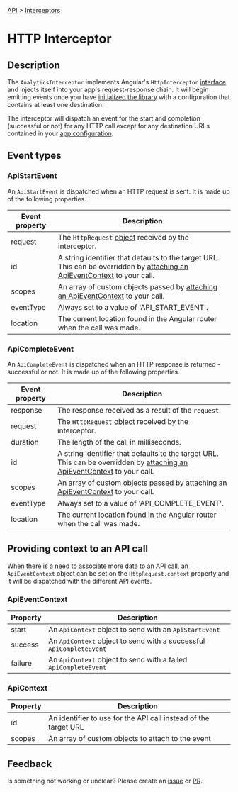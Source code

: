 [API](./README.md) > [Interceptors](./README.md#Interceptors)

# HTTP Interceptor

## Description

The `AnalyticsInterceptor` implements Angular's `HttpInterceptor` [interface](https://angular.io/api/common/http/HttpInterceptor) and injects itself into your app's request-response chain. It will begin emitting events once you have [initialized the library](./init-and-config.md) with a configuration that contains at least one destination.

The interceptor will dispatch an event for the start and completion (successful or not) for any HTTP call except for any destination URLs contained in your [app configuration](./init-and-config.md#appconfiguration).

## Event types

### ApiStartEvent

An `ApiStartEvent` is dispatched when an HTTP request is sent. It is made up of the following properties.

| Event property | Description                                                                                                                                                    |
| -------------- | -------------------------------------------------------------------------------------------------------------------------------------------------------------- |
| request        | The `HttpRequest` [object](https://angular.io/api/common/http/HttpRequest) received by the interceptor.                                                        |
| id             | A string identifier that defaults to the target URL. This can be overridden by [attaching an ApiEventContext](#providing-context-to-an-api-call) to your call. |
| scopes         | An array of custom objects passed by [attaching an ApiEventContext](#providing-context-to-an-api-call) to your call.                                           |
| eventType      | Always set to a value of 'API_START_EVENT'.                                                                                                                    |
| location       | The current location found in the Angular router when the call was made.                                                                                       |

### ApiCompleteEvent

An `ApiCompleteEvent` is dispatched when an HTTP response is returned - successful or not. It is made up of the following properties.

| Event property | Description                                                                                                                                                    |
| -------------- | -------------------------------------------------------------------------------------------------------------------------------------------------------------- |
| response       | The response received as a result of the `request`.                                                                                                            |
| request        | The `HttpRequest` [object](https://angular.io/api/common/http/HttpRequest) received by the interceptor.                                                        |
| duration       | The length of the call in milliseconds.                                                                                                                        |
| id             | A string identifier that defaults to the target URL. This can be overridden by [attaching an ApiEventContext](#providing-context-to-an-api-call) to your call. |
| scopes         | An array of custom objects passed by [attaching an ApiEventContext](#providing-context-to-an-api-call) to your call.                                           |
| eventType      | Always set to a value of 'API_COMPLETE_EVENT'.                                                                                                                 |
| location       | The current location found in the Angular router when the call was made.                                                                                       |

## Providing context to an API call

When there is a need to associate more data to an API call, an `ApiEventContext` object can be set on the `HttpRequest.context` property and it will be dispatched with the different API events.

### ApiEventContext

| Property | Description                                                         |
| -------- | ------------------------------------------------------------------- |
| start    | An `ApiContext` object to send with an `ApiStartEvent`              |
| success  | An `ApiContext` object to send with a successful `ApiCompleteEvent` |
| failure  | An `ApiContext` object to send with a failed `ApiCompleteEvent`     |

### ApiContext

| Property | Description                                                     |
| -------- | --------------------------------------------------------------- |
| id       | An identifier to use for the API call instead of the target URL |
| scopes   | An array of custom objects to attach to the event               |

## Feedback

Is something not working or unclear? Please create an [issue](https://github.com/progressive-insurance/oculr-ngx/issues/new/choose) or [PR](https://github.com/progressive-insurance/oculr-ngx/blob/main/CONTRIBUTING.md).
